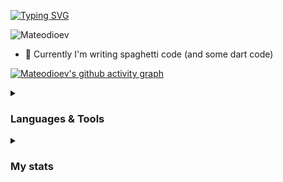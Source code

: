 [![Typing SVG](https://readme-typing-svg.demolab.com?font=Fira+Code&pause=5500&center=true&vCenter=true&repeat=false&random=false&width=450&lines=Hi+there%2C+I'm+Mateodioev+%3C%2F%3E)](https://git.io/typing-svg)

![Mateodioev](https://komarev.com/ghpvc/?username=Mateodioev&color=blue&style=plastic&label=Views)


- 🔭 Currently I'm writing spaghetti code (and some dart code)

[![Mateodioev's github activity graph](https://github-readme-activity-graph.vercel.app/graph?username=Mateodioev&theme=tokyo-night)](https://github.com/ashutosh00710/github-readme-activity-graph)

<details>
    <summary><h3>Languages & Tools</h3></summary>
    <table>
        <tr>
            <td align="center">
                <img src="https://img.shields.io/badge/php-%23777BB4.svg?style=for-the-badge&logo=php&logoColor=white">
            </td>
            <td align="center">
                <img src="https://img.shields.io/badge/dart-%23123B53.svg?style=for-the-badge&logo=dart&logoColor=white">
            </td>
            <td align="center">
                <img src="https://img.shields.io/badge/go-%2300ADD8.svg?style=for-the-badge&logo=go&logoColor=white">
            </td>
            <td align="center">
                <img src="https://img.shields.io/badge/GIT-E44C30?style=for-the-badge&logo=git&logoColor=white">
            </td>
            <td align="center">
                <img src="https://img.shields.io/badge/-JavaScript-%23F7DF1C?style=flat-square&logo=javascript&logoColor=000000&labelColor=%23F7DF1C&color=%23FFCE5A">
            </td>
            <td align="center">
                <img src="https://img.shields.io/badge/-Docker-fff?&logo=Docker">
            </td>
        </tr>
    </table>
</details>

<details>
    <summary><h3>My stats</h3></summary>
    <table>
        <tr>
            <td>
                <img src="https://github-readme-stats.vercel.app/api?username=Mateodioev&show_icons=true&theme=github_dark">
            </td>
            <td>
                <img src="https://github-readme-stats.vercel.app/api/top-langs/?username=Mateodioev&theme=outrun&layout=compact">
            </td>
        </tr>
    </table>
</details>
